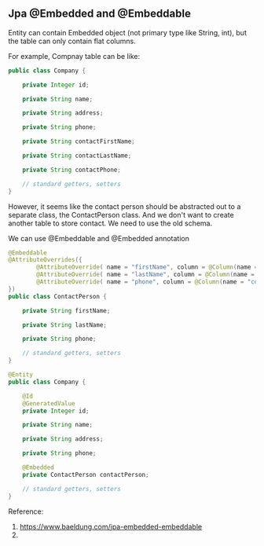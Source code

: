 ## Jpa @Embedded and @Embeddable

Entity can contain Embedded object (not primary type like String, int), but the table can only contain flat columns. 

For example, Compnay table can be like: 
```java
public class Company {

    private Integer id;

    private String name;

    private String address;

    private String phone;

    private String contactFirstName;

    private String contactLastName;

    private String contactPhone;

    // standard getters, setters
}
```

However, it seems like the contact person should be abstracted out to a separate class, the ContactPerson class. And we don't want to create another table to store contact. We need to use the old schema. 

We can use @Embeddable and @Embedded annotation 

```java
@Embeddable
@AttributeOverrides({
        @AttributeOverride( name = "firstName", column = @Column(name = "contact_first_name")),
        @AttributeOverride( name = "lastName", column = @Column(name = "contact_last_name")),
        @AttributeOverride( name = "phone", column = @Column(name = "contact_phone"))
})
public class ContactPerson {

    private String firstName;

    private String lastName;

    private String phone;

    // standard getters, setters
}

@Entity
public class Company {

    @Id
    @GeneratedValue
    private Integer id;

    private String name;

    private String address;

    private String phone;

    @Embedded
    private ContactPerson contactPerson;

    // standard getters, setters
}
```






Reference: 
1. https://www.baeldung.com/jpa-embedded-embeddable 
2. 